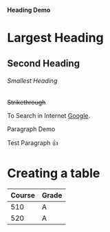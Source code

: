 **Heading Demo**
# Largest Heading
## Second Heading
###### Smallest Heading

~~Strikethrough~~

To Search in Internet [Google](https://google.com/).

Paragraph Demo

Test Paragraph :+1:

# Creating a table

| Course        | Grade         |
| ------------- | ------------- |
| 510           | A             |
|520  | A  |
